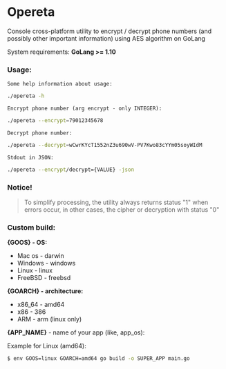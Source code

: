 # Opereta
Console cross-platform utility to encrypt / decrypt phone numbers (and possibly other important information) using AES algorithm on GoLang

System requirements: **GoLang >= 1.10**

### Usage:

`Some help information about usage:`

```bash
./opereta -h
```

`Encrypt phone number (arg encrypt - only INTEGER):`

```bash
./opereta --encrypt=79012345678
```

`Decrypt phone number:`

```bash
./opereta --decrypt=wCwrKYcT1552nZ3u690wV-PV7Kwo83cYYm05soyWIdM
```

`Stdout in JSON:`

```bash
./opereta --encrypt/decrypt={VALUE} -json
```

### Notice!

> To simplify processing, the utility always returns status "1" when errors occur, in other cases, the cipher or decryption with status "0"

### Custom build:

**{GOOS} - OS:**

* Mac os - darwin
* Windows - windows
* Linux - linux
* FreeBSD - freebsd

**{GOARCH} - architecture:**

* x86_64 - amd64
* x86 - 386
* ARM - arm  (linux only)

**{APP_NAME}** - name of your app (like, app_os):


Example for Linux (amd64):

```bash
$ env GOOS=linux GOARCH=amd64 go build -o SUPER_APP main.go
```
